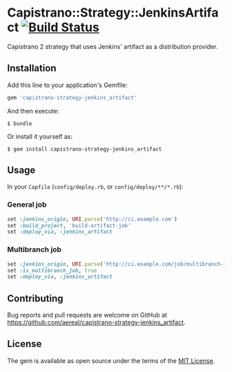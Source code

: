 # Capistrano::Strategy::JenkinsArtifact [![Build Status][travis-badge]][travis-url]

Capistrano 2 strategy that uses Jenkins' artifact as a distribution provider.

## Installation

Add this line to your application's Gemfile:

```ruby
gem 'capistrano-strategy-jenkins_artifact'
```

And then execute:

    $ bundle

Or install it yourself as:

    $ gem install capistrano-strategy-jenkins_artifact

## Usage

In your `Capfile` (`config/deploy.rb`, or `config/deploy/**/*.rb`):

### General job

```ruby
set :jenkins_origin, URI.parse('http://ci.example.com')
set :build_project, 'build-artifact-job'
set :deploy_via, :jenkins_artifact
```

### Multibranch job

```ruby
set :jenkins_origin, URI.parse('http://ci.example.com/job/multibranch-job')
set :is_multibranch_job, true
set :deploy_via, :jenkins_artifact
```

## Contributing

Bug reports and pull requests are welcome on GitHub at https://github.com/aereal/capistrano-strategy-jenkins_artifact.


## License

The gem is available as open source under the terms of the [MIT License](http://opensource.org/licenses/MIT).


[travis-url]: https://travis-ci.org/aereal/capistrano-strategy-jenkins_artifact
[travis-badge]: https://travis-ci.org/aereal/capistrano-strategy-jenkins_artifact.svg?branch=master
